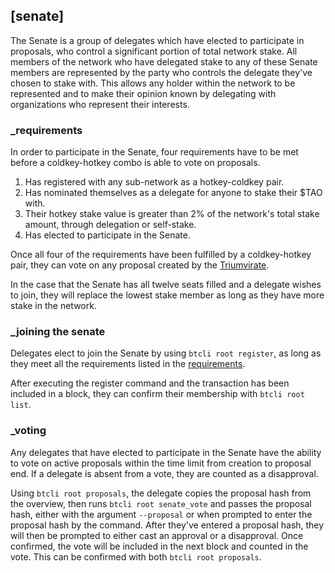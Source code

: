 
## [senate]

The Senate is a group of delegates which have elected to participate in proposals, who control a significant portion of total network stake. All members of the network who have delegated stake to any of these Senate members are represented by the party who controls the delegate they've chosen to stake with. This allows any holder within the network to be represented and to make their opinion known by delegating with organizations who represent their interests.

### _requirements

In order to participate in the Senate, four requirements have to be met before a coldkey-hotkey combo is able to vote on proposals.

1. Has registered with any sub-network as a hotkey-coldkey pair.
2. Has nominated themselves as a delegate for anyone to stake their $TAO with.
3. Their hotkey stake value is greater than 2% of the network's total stake amount, through delegation or self-stake.
4. Has elected to participate in the Senate.

Once all four of the requirements have been fulfilled by a coldkey-hotkey pair, they can vote on any proposal created by the [Triumvirate](glossary/glossary#triumvirate).

In the case that the Senate has all twelve seats filled and a delegate wishes to join, they will replace the lowest stake member as long as they have more stake in the network.

### _joining the senate

Delegates elect to join the Senate by using `btcli root register`, as long as they meet all the requirements listed in the [requirements](governance/senate#requirements).

After executing the register command and the transaction has been included in a block, they can confirm their membership with `btcli root list`.

### _voting

Any delegates that have elected to participate in the Senate have the ability to vote on active proposals within the time limit from creation to proposal end. If a delegate is absent from a vote, they are counted as a disapproval.

Using `btcli root proposals`, the delegate copies the proposal hash from the overview, then runs `btcli root senate_vote` and passes the proposal hash, either with the argument `--proposal` or when prompted to enter the proposal hash by the command. After they've entered a proposal hash, they will then be prompted to either cast an approval or a disapproval. Once confirmed, the vote will be included in the next block and counted in the vote. This can be confirmed with both `btcli root proposals`.